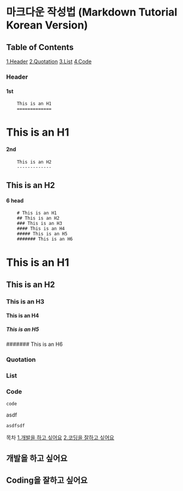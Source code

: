 # 마크다운 작성법 (Markdown Tutorial Korean Version)

## Table of Contents
[1.Header](#Header)
[2.Quotation](#Quotation)
[3.List](#List)
[4.Code](#Code)



### Header

#### 1st
        This is an H1
        =============

This is an H1
=============

#### 2nd
        This is an H2
        -------------
This is an H2
------------

#### 6 head
        # This is an H1
        ## This is an H2
        ### This is an H3
        #### This is an H4
        ##### This is an H5
        ####### This is an H6

# This is an H1
## This is an H2
### This is an H3
#### This is an H4
##### This is an H5
####### This is an H6



### Quotation

### List

### Code

    code 
  asdf
  
    asdfsdf

목차
[1.개발을 하고 싶어요](#개발을-하고-싶어요)
[2.코딩을 잘하고 싶어요](#coding을-잘하고-싶어요)

## 개발을 하고 싶어요
## Coding을 잘하고 싶어요
